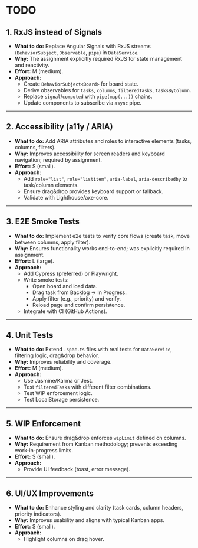 # TODO

## 1. RxJS instead of Signals
- **What to do:** Replace Angular Signals with RxJS streams (`BehaviorSubject`, `Observable`, `pipe`) in `DataService`.
- **Why:** The assignment explicitly required RxJS for state management and reactivity.
- **Effort:** M (medium).
- **Approach:**
  - Create `BehaviorSubject<Board>` for board state.
  - Derive observables for `tasks`, `columns`, `filteredTasks`, `tasksByColumn`.
  - Replace `signal`/`computed` with `pipe(map(...))` chains.
  - Update components to subscribe via `async` pipe.

---

## 2. Accessibility (a11y / ARIA)
- **What to do:** Add ARIA attributes and roles to interactive elements (tasks, columns, filters).
- **Why:** Improves accessibility for screen readers and keyboard navigation; required by assignment.
- **Effort:** S (small).
- **Approach:**
  - Add `role="list"`, `role="listitem"`, `aria-label`, `aria-describedby` to task/column elements.
  - Ensure drag&drop provides keyboard support or fallback.
  - Validate with Lighthouse/axe-core.

---

## 3. E2E Smoke Tests
- **What to do:** Implement e2e tests to verify core flows (create task, move between columns, apply filter).
- **Why:** Ensures functionality works end-to-end; was explicitly required in assignment.
- **Effort:** L (large).
- **Approach:**
  - Add Cypress (preferred) or Playwright.
  - Write smoke tests:
    - Open board and load data.
    - Drag task from Backlog → In Progress.
    - Apply filter (e.g., priority) and verify.
    - Reload page and confirm persistence.
  - Integrate with CI (GitHub Actions).

---

## 4. Unit Tests
- **What to do:** Extend `.spec.ts` files with real tests for `DataService`, filtering logic, drag&drop behavior.
- **Why:** Improves reliability and coverage.
- **Effort:** M (medium).
- **Approach:**
  - Use Jasmine/Karma or Jest.
  - Test `filteredTasks` with different filter combinations.
  - Test WIP enforcement logic.
  - Test LocalStorage persistence.

---

## 5. WIP Enforcement
- **What to do:** Ensure drag&drop enforces `wipLimit` defined on columns.
- **Why:** Requirement from Kanban methodology; prevents exceeding work-in-progress limits.
- **Effort:** S (small).
- **Approach:**
  - Provide UI feedback (toast, error message).

---

## 6. UI/UX Improvements
- **What to do:** Enhance styling and clarity (task cards, column headers, priority indicators).
- **Why:** Improves usability and aligns with typical Kanban apps.
- **Effort:** S (small).
- **Approach:**
  - Highlight columns on drag hover.
